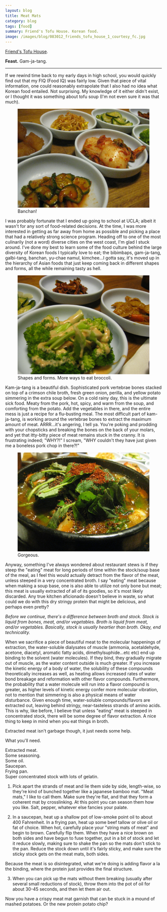 ```yaml
---
layout: blog
title: Meat Mats
category: blog
tags: [food]  
summary: Friend's Tofu House. Korean food. 
image: /images/blog/083012_friends_tofu_house_1_courtesy_fc.jpg
---
```


[Friend's Tofu House](http://www.yelp.com/biz/friends-house-korean-san-diego#query:Friend%27s%20Tofu%20House).

**Feast.** Gam-ja-tang.

---

If we rewind time back to my early days in high school, you would quickly find out that my FIQ (Food IQ) was fairly low. Given that piece of vital information, one could reasonably extrapolate that I also had no idea what Korean food entailed. Not surprising. My knowledge of it either didn't exist, or I thought it was something about tofu soup (I'm not even sure it was that much).

<figure>
    <img src="/images/blog/083012_friends_tofu_house_1_courtesy_fc.jpg"></img>
    <figcaption>Banchan!</figcaption>
</figure>

I was probably fortunate that I ended up going to school at UCLA; albeit it wasn't for any sort of food-related decisions. At the time, I was more interested in getting as far away from home as possible and picking a place that had a relatively strong science program. Heading off to one of the most culinarily (not a word) diverse cities on the west coast, I'm glad I stuck around. I've done my best to learn some of the food culture behind the large diversity of Korean foods I typically love to eat; the bibimbaps, gam-ja-tang, galbi-tang, banchan, yu-chae namul, kimchee...I gotta say, it's moved up in the hierarchy of Asian foods that just keep coming back in different shapes and forms, all the while remaining tasty as hell.

<figure>
    <img src="/images/blog/083012_friends_tofu_house_2_courtesy_fc.jpg"></img>
    <figcaption>Shapes and forms. More ways to eat broccoli.</figcaption>
</figure>

Kam-ja-tang is a beautiful dish. Sophisticated pork vertebrae bones stacked on top of a crimson chile broth, fresh green onion, perilla, and yellow potato simmering in the extra soup below. On a cold rainy day, this is the ultimate sick food. Meaty from the pork, hot, spicy, and warm from the soup, and comforting from the potato. Add the vegetables in there, and the entire mess is just a recipe for a flu-busting meal. The most difficult part of kam-ja-tang, is working around the vertebrae bones to extract the maximum amount of meat. ARRR...it's angering, I tell ya. You're poking and prodding with your chopsticks and breaking the bones on the back of your molars, and yet that itty-bitty piece of meat remains stuck in the cranny. It is frustrating indeed; "WHY?!" I scream, "WHY couldn't they have just given me a boneless pork chop in there?!"

<figure>
    <img src="/images/blog/083012_friends_tofu_house_3_courtesy_fc.jpg"></img>
    <figcaption>Gorgeous.</figcaption>
</figure>

Anyway, something I've always wondered about restaurant stews is if they steep the "eating" meat for long periods of time within the stock/soup base of the meal, as I feel this would actually detract from the flavor of the meat, unless steeped in a very concentrated broth. I say "eating" meat because when making a soup base, one is also able to utilize not only bone but meat; this meat is usually extracted of all of its goodies, so it's most likely discarded. Any true kitchen aficionado doesn't believe in waste, so what could we do with this dry stringy protein that might be delicious, and perhaps even pretty?

*Before we continue, there's a difference between broth and stock. Stock is liquid from bones, meat, and/or vegetables. Broth is liquid from meat, and/or vegetables. Basically, stock is usually heartier than broth. Okay, end technicality.*

When we sacrifice a piece of beautiful meat to the molecular happenings of extraction, the water-soluble dialysates of muscle (ammonia, acetaldehyde, acetone, diacetyl, aromatic fatty acids, dimethylsuphide...etc etc) end up binding to the solvent (water molecules). If they bind, they gradually migrate out of muscle, as the water content outside is much greater. If you increase the kinetic energy of a body of water, the solubility of these compounds theoretically increases as well, as heating allows increased rates of water bond breakage and reformation with other flavor compounds. Furthermore, the probability that a water molecule will run into a flavor compound is greater, as higher levels of kinetic energy confer more molecular vibration, not to mention that simmering is also a physical means of water disturbance. Given enough time, water-soluble compounds/flavors are extracted out, leaving behind stringy, near-tasteless strands of amino acids. This is why, like before, I believe that unless "eating" meat is steeped in concentrated stock, there will be some degree of flavor extraction. A nice thing to keep in mind when you eat things in broth.

Extracted meat isn't garbage though, it just needs some help.

What you'll need.

Extracted meat.  
Some seasoning.  
Some oil.  
Saucepan.  
Frying pan.  
Super concentrated stock with lots of gelatin.  

1. Pick apart the strands of meat and lie them side by side, length-wise, so they're kind of bunched together like a japanese bamboo mat. "Meat mats," I like to call them. Make sure they're flat, and that they form a coherent mat by crosslinking. At this point you can season them how you like. Salt, pepper, whatever else fancies your palate.

2. In a saucepan, heat up a shallow pot of low-smoke point oil to about 400 Fahrenheit. In a frying pan, heat up some beef tallow or olive oil or fat of choice. When hot, carefully place your "string mats of meat" and begin to brown. Carefully flip them. When they have a nice brown on both sides and have begun to fuse together, put in a bit of stock and let it reduce slowly, making sure to shake the pan so the mats don't stick to the pan. Reduce the stock down until it's fairly sticky, and make sure the sticky stock gets on the meat mats, both sides.

Because the meat is so disintegrated, what we're doing is adding flavor a la the binding, where the protein just provides the final structure.

3. When you can pick up the mats without them breaking (usually after several small reductions of stock), throw them into the pot of oil for about 30-45 seconds, and then let them air out.

Now you have a crispy meat mat garnish that can be stuck in a mound of mashed potatoes. Or the new protein potato chip?
